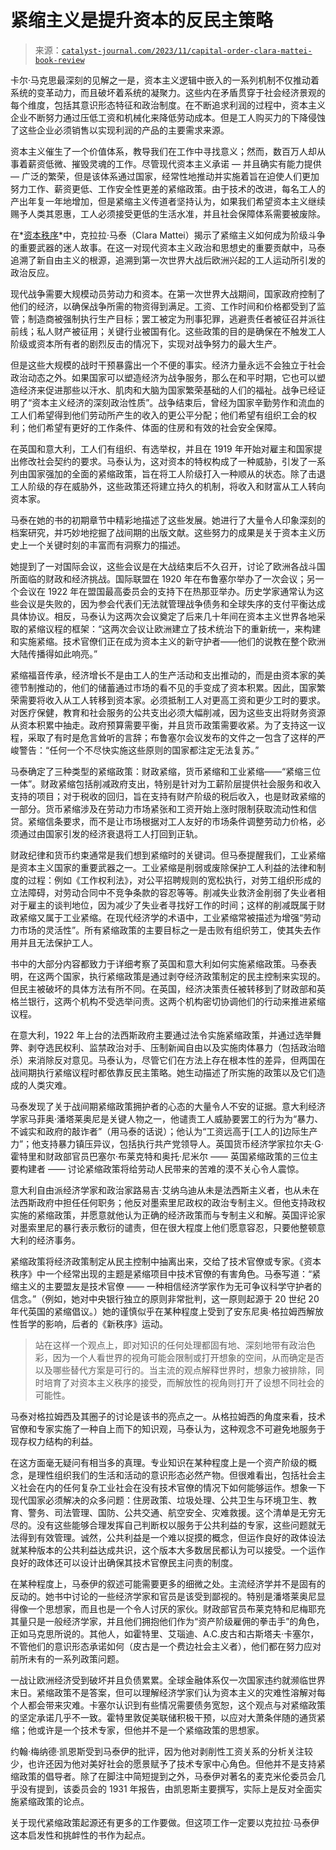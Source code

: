 <!--yml

分类：未分类

日期：2024-05-27 14:39:59

-->

# 紧缩主义是提升资本的反民主策略

> 来源：[`catalyst-journal.com/2023/11/capital-order-clara-mattei-book-review`](https://catalyst-journal.com/2023/11/capital-order-clara-mattei-book-review)

卡尔·马克思最深刻的见解之一是，资本主义逻辑中嵌入的一系列机制不仅推动着系统的变革动力，而且破坏着系统的凝聚力。这些内在矛盾贯穿于社会经济景观的每个维度，包括其意识形态特征和政治制度。在不断追求利润的过程中，资本主义企业不断努力通过压低工资和机械化来降低劳动成本。但是工人购买力的下降侵蚀了这些企业必须销售以实现利润的产品的主要需求来源。

资本主义催生了一个价值体系，教导我们在工作中寻找意义；然而，数百万人却从事着薪资低微、摧毁灵魂的工作。尽管现代资本主义承诺 — 并且确实有能力提供 — 广泛的繁荣，但是该体系通过国家，经常性地推动并实施着旨在迫使人们更加努力工作、薪资更低、工作安全性更差的紧缩政策。由于技术的改进，每名工人的产出年复一年地增加，但是紧缩主义传道者坚持认为，如果我们希望资本主义继续赐予人类其恩惠，工人必须接受更低的生活水准，并且社会保障体系需要被废除。

在*[资本秩序](https://press.uchicago.edu/ucp/books/book/chicago/C/bo181707138.html)*中，克拉拉·马泰（Clara Mattei）揭示了紧缩主义如何成为阶级斗争的重要武器的迷人故事。在这一对现代资本主义政治和思想史的重要贡献中，马泰追溯了新自由主义的根源，追溯到第一次世界大战后欧洲兴起的工人运动所引发的政治反应。

现代战争需要大规模动员劳动力和资本。在第一次世界大战期间，国家政府控制了他们的经济，以确保战争所需的物资得到满足。工资、工作时间和价格都受到了监管；制造商被强制执行生产目标；罢工被定为刑事犯罪，逃避责任者被征召并派往前线；私人财产被征用；关键行业被国有化。这些政策的目的是确保在不触发工人阶级或资本所有者的剧烈反击的情况下，实现对战争努力的最大生产。

但是这些大规模的战时干预暴露出一个不便的事实。经济力量永远不会独立于社会政治动态之外。如果国家可以塑造经济为战争服务，那么在和平时期，它也可以塑造经济来促进那些以汗水、肌肉和大脑为国家繁荣基础的人们的福祉。战争已经证明了“资本主义经济的深刻政治性质”。战争结束后，曾经为国家辛勤劳作和流血的工人们希望得到他们劳动所产生的收入的更公平分配；他们希望有组织工会的权利；他们希望有更好的工作条件、体面的住房和有效的社会安全保障。

在英国和意大利，工人们有组织、有选举权，并且在 1919 年开始对雇主和国家提出修改社会契约的要求。马泰认为，这对资本的特权构成了一种威胁，引发了一系列由国家强加的全面的紧缩政策，旨在将工人阶级打入一种顺从的状态。除了击退工人阶级的存在威胁外，这些政策还将建立持久的机制，将收入和财富从工人转向资本家。

马泰在她的书的初期章节中精彩地描述了这些发展。她进行了大量令人印象深刻的档案研究，并巧妙地挖掘了战间期的出版文献。这些努力的成果是关于资本主义历史上一个关键时刻的丰富而有洞察力的描述。

她提到了一对国际会议，这些会议是在大战结束后不久召开，讨论了欧洲各战斗国所面临的财政和经济挑战。国际联盟在 1920 年在布鲁塞尔举办了一次会议；另一个会议在 1922 年在盟国最高委员会的支持下在热那亚举办。历史学家通常认为这些会议是失败的，因为参会代表们无法就管理战争债务和全球失序的支付平衡达成具体协议。相反，马泰认为这两次会议奠定了后来几十年间在资本主义世界各地采取的紧缩议程的框架：“这两次会议让欧洲建立了技术统治下的重新统一，来构建和实施紧缩。技术官僚们正在成为资本主义的新守护者——他们的说教在整个欧洲大陆传播得如此响亮。”

紧缩福音传承，经济增长不是由工人的生产活动和支出推动的，而是由资本家的美德节制推动的，他们的储蓄通过市场的看不见的手变成了资本积累。因此，国家繁荣需要将收入从工人转移到资本家。必须抵制工人对更高工资和更少工时的要求。对医疗保健，教育和社会服务的公共支出必须大幅削减，因为这些支出将财务资源从资本积累中抽走。政府预算需要平衡，并且货币政策需要收紧。为了支持这一议程，采取了有时是危言耸听的言辞；布鲁塞尔会议发布的文件之一包含了这样的严峻警告：“任何一个不尽快实施这些原则的国家都注定无法复苏。”

马泰确定了三种类型的紧缩政策：财政紧缩，货币紧缩和工业紧缩——“紧缩三位一体”。财政紧缩包括削减政府支出，特别是针对为工薪阶层提供社会服务和收入支持的项目；对于税收的回归，旨在支持有财产阶级的税后收入，也是财政紧缩的一部分。货币紧缩涉及在劳动力市场紧张和工资开始上涨时限制获取流动性和信贷。紧缩信条要求，而不是让市场根据对工人友好的市场条件调整劳动力价格，必须通过由国家引发的经济衰退将工人打回到正轨。

财政纪律和货币约束通常是我们想到紧缩时的关键词。但马泰提醒我们，工业紧缩是资本主义国家的重要武器之一。工业紧缩是削弱或废除保护工人利益的法律和制度的过程：例如《工作权利法》，对公平招聘规则的宽松执行，对劳工组织形成的立法障碍，对劳动合同中不竞争条款的容忍等等。削减失业救济金削弱了失业者相对于雇主的谈判地位，因为减少了失业者寻找好工作的时间；这样的削减既属于财政紧缩又属于工业紧缩。在现代经济学的术语中，工业紧缩常被描述为增强“劳动力市场的灵活性”。所有紧缩政策的主要目标之一是击败有组织劳工，使其失去作用并且无法保护工人。

书中的大部分内容都致力于详细考察了英国和意大利如何实施紧缩政策。马泰表明，在这两个国家，执行紧缩政策是通过剥夺经济政策制定的民主控制来实现的。但民主被破坏的具体方法有所不同。在英国，经济决策责任被转移到了财政部和英格兰银行，这两个机构不受选举问责。这两个机构密切协调他们的行动来推进紧缩议程。

在意大利，1922 年上台的法西斯政府主要通过法令实施紧缩政策，并通过选举舞弊、剥夺选民权利、监禁政治对手、压制新闻自由以及实施肉体暴力（包括政治暗杀）来消除反对意见。马泰认为，尽管它们在方法上存在根本性的差异，但两国在战间期执行紧缩议程时都依靠反民主策略。她生动描述了所实施的政策以及它们造成的人类灾难。

马泰发现了关于战间期紧缩政策拥护者的心态的大量令人不安的证据。意大利经济学家马菲奥·潘塔莱奥尼是关键人物之一，他谴责工人威胁要罢工的行为为“暴力、不诚实和政府的敲诈者”（用马泰的话说）；他认为“工资远高于[工人的]边际生产力”；他支持暴力镇压异议，包括执行共产党领导人。英国货币经济学家拉尔夫·G·霍特里和财政部官员巴塞尔·布莱克特和奥托·尼米尔 —— 英国紧缩政策的三位主要构建者 —— 讨论紧缩政策将给劳动人民带来的苦难的漠不关心令人震惊。

意大利自由派经济学家和政治家路易吉·艾纳乌迪从未是法西斯主义者，也从未在法西斯政府中担任任何职务；他反对墨索里尼政权的政治专制主义。但他支持政权实施的紧缩政策，并愿意就他认为正确的经济政策而与专制主义和解。英国评论家对墨索里尼的暴行表示敷衍的谴责，但在很大程度上他们愿意容忍，只要他整顿意大利的经济事务。

紧缩政策将经济政策制定从民主控制中抽离出来，交给了技术官僚或专家。《资本秩序》中一个经常出现的主题是紧缩项目中技术官僚的有害角色。马泰写道：“紧缩主义的主要盟友是技术官僚 —— 一种相信经济学家作为无可争议科学守护者的信念。”（例如，她对中央银行独立的原则非常批判，这一原则起源于 20 世纪 20 年代英国的紧缩倡议。）她的谨慎似乎在某种程度上受到了安东尼奥·格拉姆西解放性哲学的影响，后者的《新秩序》运动。

> 站在这样一个观点上，即对知识的任何处理都固有地、深刻地带有政治色彩，因为一个人看世界的视角可能会限制或打开想象的空间，从而确定是否以及哪些替代方案是可行的。当主流的观点解释世界时，想象力被排除，同时培育了对资本主义秩序的接受，而解放性的视角则打开了设想不同社会的可能性。

马泰对格拉姆西及其圈子的讨论是该书的亮点之一。从格拉姆西的角度来看，技术官僚和专家实施了一种自上而下的知识观，马泰认为，这种观念不可避免地服务于现存权力结构的利益。

在这方面毫无疑问有相当多的真理。专业知识在某种程度上是一个资产阶级的概念，是理性组织我们的生活和活动的意识形态必然产物。但很难看出，包括社会主义社会在内的任何复杂工业社会在没有技术官僚的情况下如何能够运作。想象一下现代国家必须解决的众多问题：住房政策、垃圾处理、公共卫生与环境卫生、教育、警务、司法管理、国防、公共交通、航空安全、灾难救援。这个清单是无穷无尽的。没有这些能够合理发挥自己判断权以服务于公共利益的专家，这些问题就无法得到有效管理。诚然，公共利益是一个难以捉摸的概念，但运作良好的政体设法就某种版本的公共利益达成共识，这个版本大多数居民都认为可以接受。一个运作良好的政体还可以设计出确保其技术官僚民主问责的制度。

在某种程度上，马泰伊的叙述可能需要更多的细微之处。主流经济学并不是固有的反动的。她书中讨论的一些经济学家和官员是该受到鄙视的。特别是潘塔莱奥尼显得像一个思想家，而且也是一个令人讨厌的家伙。财政部官员布莱克特和尼梅耶充其量只是一般经济学家，并且他们拥抱他们作为“资产阶级雇佣的拳击手”的角色，正如马克思所说的。其他人，如霍特里、艾瑙迪、A.C.皮古和古斯塔夫·卡塞尔，不管他们的意识形态承诺如何（皮古是一个费边社会主义者），他们都在努力应对前所未有的一系列政策问题。

一战让欧洲经济受到破坏并且负债累累。全球金融体系仅一次国家违约就濒临世界末日。紧缩政策不是答案，但可以理解经济学家们认为资本主义的灾难性溶解对每个人都会带来灾难。卡塞尔认识到有些情况需要债务宽恕，这个观点与对紧缩政策的坚定承诺几乎不一致。霍特里敦促美联储积极干预，以应对大萧条伴随的通货紧缩；他或许是一个技术专家，但他并不是一个紧缩政策的思想家。

约翰·梅纳德·凯恩斯受到马泰伊的批评，因为他对剥削性工资关系的分析关注较少，也许还因为他对美好社会的愿景赋予了技术专家中心角色。但他并不是支持紧缩政策的倡导者。除了在脚注中简短提到之外，马泰伊对著名的麦克米伦委员会几乎没有提到，该委员会的 1931 年报告，由凯恩斯主要撰写，实际上是反对全面实施紧缩政策的论点。

关于现代紧缩政策起源还有更多的工作要做。但这项工作一定要以克拉拉·马泰伊这本启发性和挑衅性的书作为起点。
